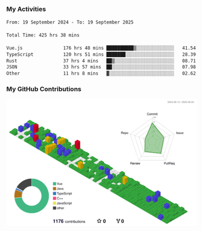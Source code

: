 ### My Activities

<!--START_SECTION:waka-->

```txt
From: 19 September 2024 - To: 19 September 2025

Total Time: 425 hrs 38 mins

Vue.js               176 hrs 48 mins ██████████▒░░░░░░░░░░░░░░   41.54 %
TypeScript           120 hrs 51 mins ███████░░░░░░░░░░░░░░░░░░   28.39 %
Rust                 37 hrs 4 mins   ██▒░░░░░░░░░░░░░░░░░░░░░░   08.71 %
JSON                 33 hrs 57 mins  ██░░░░░░░░░░░░░░░░░░░░░░░   07.98 %
Other                11 hrs 8 mins   ▓░░░░░░░░░░░░░░░░░░░░░░░░   02.62 %
```

<!--END_SECTION:waka-->

### My GitHub Contributions

![](./profile-3d-contrib/profile-gitblock.svg)

